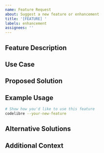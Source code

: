 ```yaml
---
name: Feature Request
about: Suggest a new feature or enhancement
title: '[FEATURE] '
labels: enhancement
assignees: ''
---
```


## Feature Description
<!-- What feature would you like to see added? -->

## Use Case
<!-- Why do you need this feature? What problem does it solve? -->

## Proposed Solution
<!-- How do you envision this working? -->
<!-- Example: new command flag, UI change, workflow improvement -->

## Example Usage
```bash
# Show how you'd like to use this feature
codelibre --your-new-feature
```

## Alternative Solutions
<!-- Have you considered other ways to achieve this? -->

## Additional Context
<!-- Screenshots, mockups, links to similar tools, etc. -->